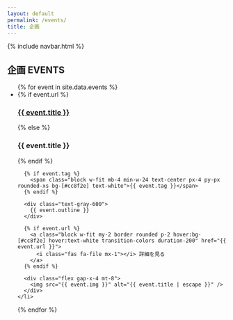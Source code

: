 ```yaml
---
layout: default
permalink: /events/
title: 企画
---
```

{% include navbar.html %}

<h2 class="text-4xl text-center mb-8 mt-30 xl:mt-15">
  企画
  <span class="block mt-5 text-2xl">EVENTS</span>
</h2>

<ul class="max-w-7xl mx-auto mb-8 px-4 sm:px-8 flex flex-wrap justify-between gap-y-16">
  {% for event in site.data.events %}
    <li class="w-full md:w-[47%] rounded-xl">
      {% if event.url %}
        <a href="{{ event.url }}">
          <h3 class="text-2xl mb-2 hover:text-[#cc8f2e] transition-colors duration-200">{{ event.title }}</h3>
        </a>
      {% else %}
        <h3 class="text-2xl mb-2">{{ event.title }}</h3>
      {% endif %}

      {% if event.tag %}
        <span class="block w-fit mb-4 min-w-24 text-center px-4 py-px rounded-xs bg-[#cc8f2e] text-white">{{ event.tag }}</span>
      {% endif %}

      <div class="text-gray-600">
        {{ event.outline }}
      </div>

      {% if event.url %}
        <a class="block w-fit my-2 border rounded p-2 hover:bg-[#cc8f2e] hover:text-white transition-colors duration-200" href="{{ event.url }}">
          <i class="fas fa-file mx-1"></i> 詳細を見る
        </a>
      {% endif %}

      <div class="flex gap-x-4 mt-8">
        <img src="{{ event.img }}" alt="{{ event.title | escape }}" />
      </div>
    </li>
  {% endfor %}
</ul>
